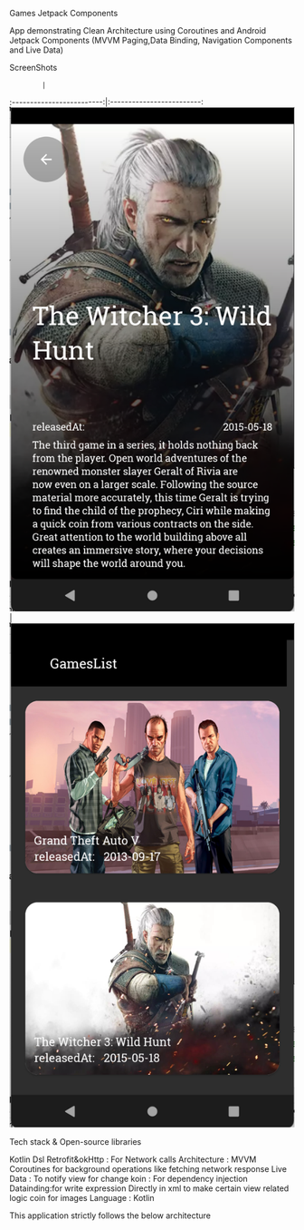 Games Jetpack Components

App demonstrating Clean Architecture using Coroutines and Android Jetpack Components (MVVM Paging,Data Binding, Navigation Components and Live Data)

ScreenShots

            |  
:-------------------------:|:-------------------------:
![](screenShot/gameDetails.png?raw=true "Title") | ![](screenShot/games.png?raw=true "Title") 



Tech stack & Open-source libraries

Kotlin Dsl
Retrofit&okHttp : For Network calls
Architecture : MVVM
Coroutines for background operations like fetching network response
Live Data : To notify view for change
koin : For dependency injection
Datainding:for write expression Directly in xml to make certain view related logic
coin for images
Language : Kotlin

This application strictly follows the below architecture
